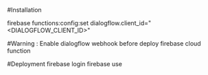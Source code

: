 #Installation

firebase functions:config:set dialogflow.client_id="<DIALOGFLOW_CLIENT_ID>"

#Warning :
Enable dialogflow webhook before deploy firebase cloud function

#Deployment
firebase login
firebase use <project-id>
